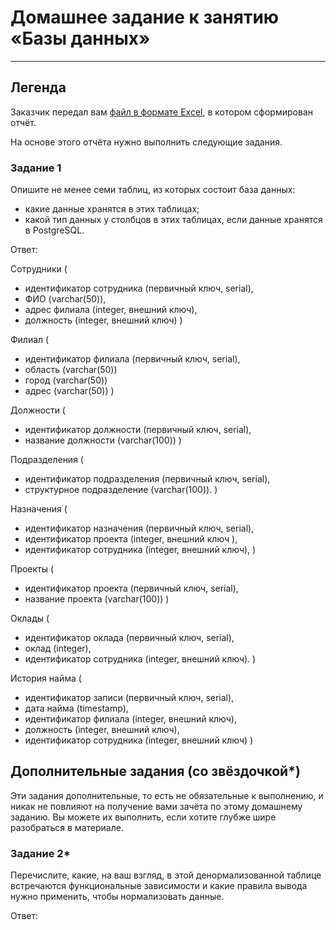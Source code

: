 
# Домашнее задание к занятию «Базы данных»

---

## Легенда

Заказчик передал вам [файл в формате Excel](https://github.com/netology-code/sdb-homeworks/blob/main/resources/hw-12-1.xlsx), в котором сформирован отчёт. 

На основе этого отчёта нужно выполнить следующие задания.

### Задание 1

Опишите не менее семи таблиц, из которых состоит база данных:

- какие данные хранятся в этих таблицах;
- какой тип данных у столбцов в этих таблицах, если данные хранятся в PostgreSQL.

Ответ:

Сотрудники (

- идентификатор сотрудника (первичный ключ, serial),
- ФИО (varchar(50)),
- адрес филиала (integer, внешний ключ),
- должность (integer, внешний ключ)
)

Филиал (

- идентификатор филиала (первичный ключ, serial),
- область (varchar(50))
- город (varchar(50))
- адрес (varchar(50))
)

Должности (

- идентификатор должности (первичный ключ, serial),
- название должности (varchar(100))
)

Подразделения (

- идентификатор подразделения (первичный ключ, serial),
- структурное подразделение (varchar(100)).
)

Назначения (

- идентификатор назначения (первичный ключ, serial),
- идентификатор проекта (integer, внешний ключ ),
- идентификатор сотрудника (integer, внешний ключ),
)

Проекты (

- идентификатор проекта (первичный ключ, serial),
- название проекта (varchar(100))
)

Оклады (

- идентификатор оклада (первичный ключ, serial),
- оклад (integer),
- идентификатор сотрудника (integer, внешний ключ).
)

История найма (

- идентификатор записи (первичный ключ, serial),
- дата найма (timestamp),
- идентификатор филиала (integer, внешний ключ),
- должность (integer, внешний ключ),
- идентификатор сотрудника (integer, внешний ключ)
)

## Дополнительные задания (со звёздочкой*)

Эти задания дополнительные, то есть не обязательные к выполнению, и никак не повлияют на получение вами зачёта по этому домашнему заданию. Вы можете их выполнить, если хотите глубже шире разобраться в материале.

### Задание 2*

Перечислите, какие, на ваш взгляд, в этой денормализованной таблице встречаются функциональные зависимости и какие правила вывода нужно применить, чтобы нормализовать данные.

Ответ:
